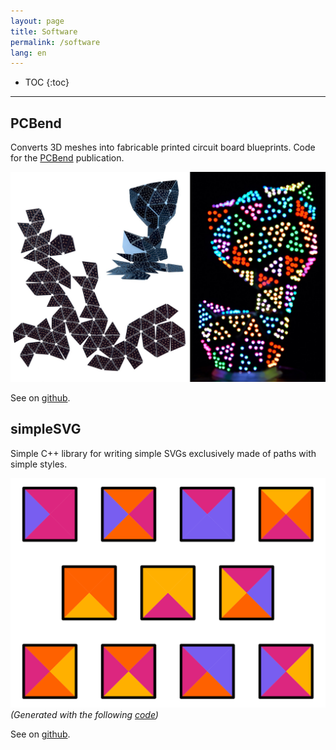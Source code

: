 ```yaml
---
layout: page
title: Software
permalink: /software
lang: en
---
```


* TOC
{:toc}
---

## PCBend
Converts 3D meshes into fabricable printed circuit board blueprints. Code for the [PCBend](/publications/2023Freire) publication.

![PCBend representative image](/assets/publications/2023Freire/reprimg.jpg)

See on [github](https://github.com/mfremer/pcbend).

## simpleSVG
Simple C++ library for writing simple SVGs exclusively made of paths with simple styles.

![Wang tiles](/assets/software/simpleSVG/wang_tiles.svg)
_(Generated with the following [code](https://github.com/mfremer/simpleSVG/blob/main/examples/wang_tiles/main.cpp))_

See on [github](https://github.com/mfremer/simpleSVG).